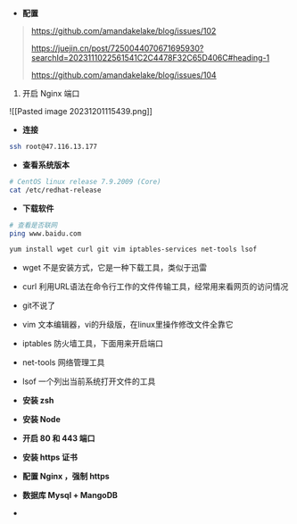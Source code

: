 
- **配置**

> https://github.com/amandakelake/blog/issues/102
> 
> https://juejin.cn/post/7250044070671695930?searchId=2023111022561541C2C4478F32C65D406C#heading-1
> 
>https://github.com/amandakelake/blog/issues/104



1. 开启 Nginx 端口

![[Pasted image 20231201115439.png]]

- **连接**

```bash
ssh root@47.116.13.177
```

- **查看系统版本**

```bash
# CentOS linux release 7.9.2009 (Core)
cat /etc/redhat-release
```

- **下载软件**

```bash
# 查看是否联网
ping www.baidu.com

yum install wget curl git vim iptables-services net-tools lsof
```

- wget 不是安装方式，它是一种下载工具，类似于迅雷
- curl 利用URL语法在命令行工作的文件传输工具，经常用来看网页的访问情况
- git不说了
- vim 文本编辑器，vi的升级版，在linux里操作修改文件全靠它
- iptables 防火墙工具，下面用来开启端口
- net-tools 网络管理工具
- lsof 一个列出当前系统打开文件的工具

- **安装 zsh**
- **安装  Node**
- **开启 80 和 443 端口**
- **安装 https 证书**
- **配置 Nginx ，强制 https**
- **数据库 Mysql + MangoDB**
- 
